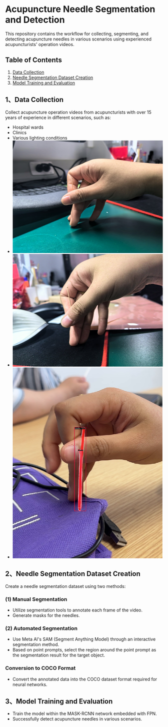# Acupuncture Needle Segmentation and Detection

This repository contains the workflow for collecting, segmenting, and detecting acupuncture needles in various scenarios using experienced acupuncturists' operation videos.

## Table of Contents

1. [Data Collection](#data-collection)
2. [Needle Segmentation Dataset Creation](#needle-segmentation-dataset-creation)
3. [Model Training and Evaluation](#model-training-and-evaluation)

## 1、Data Collection

Collect acupuncture operation videos from acupuncturists with over 15 years of experience in different scenarios, such as:
- Hospital wards
- Clinics
- Various lighting conditions
- ![Image Description](scenario1.jpg)
- ![Image Description](scenario2.jpg)
- ![Image Description](scenario3.png)


## 2、Needle Segmentation Dataset Creation

Create a needle segmentation dataset using two methods:

### (1) Manual Segmentation
- Utilize segmentation tools to annotate each frame of the video.
- Generate masks for the needles.

### (2) Automated Segmentation
- Use Meta AI's SAM (Segment Anything Model) through an interactive segmentation method.
- Based on point prompts, select the region around the point prompt as the segmentation result for the target object.

### Conversion to COCO Format
- Convert the annotated data into the COCO dataset format required for neural networks.

## 3、Model Training and Evaluation
- Train the model within the MASK-RCNN network embedded with FPN.
- Successfully detect acupuncture needles in various scenarios.
